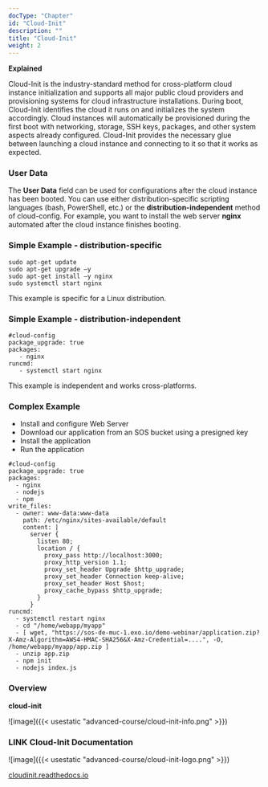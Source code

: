 ```yaml
---
docType: "Chapter"
id: "Cloud-Init"
description: ""
title: "Cloud-Init"
weight: 2
---
```


**Explained**

Cloud-Init is the industry-standard method for cross-platform cloud instance initialization and supports all major public cloud providers and provisioning systems for cloud infrastructure installations. During boot, Cloud-Init identifies the cloud it runs on and initializes the system accordingly. Cloud instances will automatically be provisioned during the first boot with networking, storage, SSH keys, packages, and other system aspects already configured. Cloud-Init provides the necessary glue between launching a cloud instance and connecting to it so that it works as expected.

### **User Data**
The **User Data** field can be used for configurations after the cloud instance has been booted. You can use either distribution-specific scripting languages (bash, PowerShell, etc.) or the **distribution-independent** method of cloud-config. For example, you want to install the web server **nginx** automated after the cloud instance finishes booting.

### **Simple Example - distribution-specific**
```#!/bin/bash
sudo apt-get update
sudo apt-get upgrade –y
sudo apt-get install –y nginx
sudo systemctl start nginx
```

This example is specific for a Linux distribution.

### **Simple Example - distribution-independent**

```
#cloud-config
package_upgrade: true
packages: 
   - nginx
runcmd:
   - systemctl start nginx
```

This example is independent and works cross-platforms.

### **Complex Example**

- Install and configure Web Server
- Download our application from an SOS bucket using a presigned key
- Install the application
- Run the application

```
#cloud-config
package_upgrade: true
packages:
  - nginx
  - nodejs
  - npm
write_files:
  - owner: www-data:www-data
    path: /etc/nginx/sites-available/default
    content: |
      server {
        listen 80;
        location / {
          proxy_pass http://localhost:3000;
          proxy_http_version 1.1;
          proxy_set_header Upgrade $http_upgrade;
          proxy_set_header Connection keep-alive;
          proxy_set_header Host $host;
          proxy_cache_bypass $http_upgrade;
        }
      }
runcmd:
  - systemctl restart nginx
  - cd "/home/webapp/myapp"
  - [ wget, "https://sos-de-muc-1.exo.io/demo-webinar/application.zip?X-Amz-Algorithm=AWS4-HMAC-SHA256&X-Amz-Credential=....", -O, /home/webapp/myapp/app.zip ]
  - unzip app.zip
  - npm init
  - nodejs index.js
```

### **Overview**

**cloud-init**

![image]({{< usestatic "advanced-course/cloud-init-info.png" >}})

### **LINK Cloud-Init Documentation**

![image]({{< usestatic "advanced-course/cloud-init-logo.png" >}})

[cloudinit.readthedocs.io](https://cloudinit.readthedocs.io/en/latest/#)
